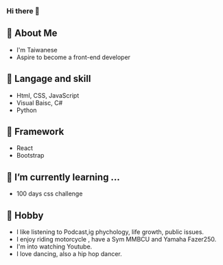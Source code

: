 ### Hi there 👋

<!--
**DoubleTian-tw/DoubleTian-tw** is a ✨ _special_ ✨ repository because its `README.md` (this file) appears on your GitHub profile.

Here are some ideas to get you started:-->

## 💬 About Me
- I'm Taiwanese
- Aspire to become a front-end developer

## 🔭 Langage and skill 
- Html, CSS, JavaScript
- Visual Baisc, C#
- Python

## 🛬 Framework
- React
- Bootstrap

## 🌱 I’m currently learning ...
- 100 days css challenge

## 🛵 Hobby
- I like listening to Podcast,ig phychology, life growth, public issues.
- I enjoy riding motorcycle , have a Sym MMBCU and Yamaha Fazer250.
- I'm into watching Youtube.
- I love dancing, also a hip hop dancer.

<!--
- 👯 I’m looking to collaborate on ...
- 🤔 I’m looking for help with ...
- 💬 Ask me about ...
- 📫 How to reach me: ...
- 😄 Pronouns: ...
- ⚡ Fun fact: ...
-->

